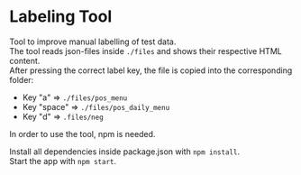 # Labeling Tool
Tool to improve manual labelling of test data.  
The tool reads json-files inside `./files` and shows their respective HTML content.  
After pressing the correct label key, the file is copied into the corresponding folder:
- Key "a" => `./files/pos_menu`
- Key "space" => `./files/pos_daily_menu`
- Key "d" => `.files/neg`


In order to use the tool, npm is needed.

Install all dependencies inside package.json with `npm install`.  
Start the app with `npm start`.
